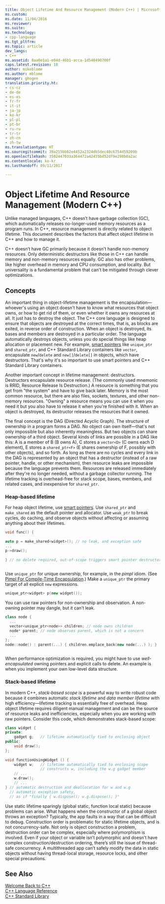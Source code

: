 ```yaml
---
title: Object Lifetime And Resource Management (Modern C++) | Microsoft Docs
ms.custom: 
ms.date: 11/04/2016
ms.reviewer: 
ms.suite: 
ms.technology:
- cpp-language
ms.tgt_pltfrm: 
ms.topic: article
dev_langs:
- C++
ms.assetid: 8aa0e1a1-e04d-46b1-acca-1d548490700f
caps.latest.revision: 18
author: mikeblome
ms.author: mblome
manager: ghogen
translation.priority.ht:
- cs-cz
- de-de
- es-es
- fr-fr
- it-it
- ja-jp
- ko-kr
- pl-pl
- pt-br
- ru-ru
- tr-tr
- zh-cn
- zh-tw
ms.translationtype: HT
ms.sourcegitcommit: 39a215bb62e4452a2324db5dec40c6754d59209b
ms.openlocfilehash: 3582447033a364472a42455bd52df9e298b0a2ac
ms.contentlocale: ko-kr
ms.lasthandoff: 09/11/2017

---
```

# <a name="object-lifetime-and-resource-management-modern-c"></a>Object Lifetime And Resource Management (Modern C++)
Unlike managed languages, C++ doesn’t have garbage collection (GC), which automatically releases no-longer-used memory resources as a program runs. In C++, resource management is directly related to object lifetime. This document describes the factors that affect object lifetime in C++ and how to manage it.  
  
 C++ doesn’t have GC primarily because it doesn't handle non-memory resources. Only deterministic destructors like those in C++ can handle memory and non-memory resources equally. GC also has other problems, like higher overhead in memory and CPU consumption, and locality. But universality is a fundamental problem that can't be mitigated through clever optimizations.  
  
## <a name="concepts"></a>Concepts  
 An important thing in object-lifetime management is the encapsulation—whoever's using an object doesn't have to know what resources that object owns, or how to get rid of them, or even whether it owns any resources at all. It just has to destroy the object. The C++ core language is designed to ensure that objects are destroyed at the correct times, that is, as blocks are exited, in reverse order of construction. When an object is destroyed, its bases and members are destroyed in a particular order.  The language automatically destroys objects, unless you do special things like heap allocation or placement new.  For example, [smart pointers](../cpp/smart-pointers-modern-cpp.md) like `unique_ptr` and `shared_ptr`, and C++ Standard Library containers like `vector`, encapsulate `new`/`delete` and `new[]`/`delete[]` in objects, which have destructors. That's why it's so important to use smart pointers and C++ Standard Library containers.  
  
 Another important concept in lifetime management: destructors. Destructors encapsulate resource release.  (The commonly used mnemonic is RRID, Resource Release Is Destruction.)  A resource is something that you get from "the system" and have to give back later.  Memory is the most common resource, but there are also files, sockets, textures, and other non-memory resources. "Owning" a resource means you can use it when you need it but you also have to release it when you're finished with it.  When an object is destroyed, its destructor releases the resources that it owned.  
  
 The final concept is the DAG (Directed Acyclic Graph).  The structure of ownership in a program forms a DAG. No object can own itself—that's not only impossible but also inherently meaningless. But two objects can share ownership of a third object.  Several kinds of links are possible in a DAG like this: A is a member of B (B owns A), C stores a `vector<D>` (C owns each D element), E stores a `shared_ptr<F>` (E shares ownership of F, possibly with other objects), and so forth.  As long as there are no cycles and every link in the DAG is represented by an object that has a destructor (instead of a raw pointer, handle, or other mechanism), then resource leaks are impossible because the language prevents them. Resources are released immediately after they're no longer needed, without a garbage collector running. The lifetime tracking is overhead-free for stack scope, bases, members, and related cases, and inexpensive for `shared_ptr`.  
  
### <a name="heap-based-lifetime"></a>Heap-based lifetime  
 For heap object lifetime, use [smart pointers](../cpp/smart-pointers-modern-cpp.md). Use `shared_ptr` and `make_shared` as the default pointer and allocator. Use `weak_ptr` to break cycles, do caching, and observe objects without affecting or assuming anything about their lifetimes.  
  
```cpp  
void func() {  
  
auto p = make_shared<widget>(); // no leak, and exception safe  
...  
p->draw();   
  
} // no delete required, out-of-scope triggers smart pointer destructor  
  
```  
  
 Use `unique_ptr` for unique ownership, for example, in the *pimpl* idiom. (See [Pimpl For Compile-Time Encapsulation](../cpp/pimpl-for-compile-time-encapsulation-modern-cpp.md).) Make a `unique_ptr` the primary target of all explicit `new` expressions.  
  
```cpp  
unique_ptr<widget> p(new widget());  
```  
  
 You can use raw pointers for non-ownership and observation. A non-owning pointer may dangle, but it can’t leak.  
  
```cpp  
class node {  
  ...  
  vector<unique_ptr<node>> children; // node owns children  
  node* parent; // node observes parent, which is not a concern  
  ...  
};  
node::node() : parent(...) { children.emplace_back(new node(...) ); }  
  
```  
  
 When performance optimization is required, you might have to use *well-encapsulated* owning pointers and explicit calls to delete. An example is when you implement your own low-level data structure.  
  
### <a name="stack-based-lifetime"></a>Stack-based lifetime  
 In modern C++, *stack-based scope* is a powerful way to write robust code because it combines automatic *stack lifetime* and *data member lifetime* with high efficiency—lifetime tracking is essentially free of overhead. Heap object lifetime requires diligent manual management and can be the source of resource leaks and inefficiencies, especially when you are working with raw pointers. Consider this code, which demonstrates stack-based scope:  
  
```cpp  
class widget {  
private:  
    gadget g;   // lifetime automatically tied to enclosing object  
public:  
    void draw();  
};  
  
void functionUsingWidget () {  
    widget w;   // lifetime automatically tied to enclosing scope  
                // constructs w, including the w.g gadget member  
    // ...
    w.draw();  
    // ...
} // automatic destruction and deallocation for w and w.g  
  // automatic exception safety,   
  // as if "finally { w.dispose(); w.g.dispose(); }"  
```  
  
 Use static lifetime sparingly (global static, function local static) because problems can arise. What happens when the constructor of a global object throws an exception? Typically, the app faults in a way that can be difficult to debug. Construction order is problematic for static lifetime objects, and is not concurrency-safe. Not only is object construction a problem, destruction order can be complex, especially where polymorphism is involved. Even if your object or variable isn’t polymorphic and doesn't have complex construction/destruction ordering, there’s still the issue of thread-safe concurrency. A multithreaded app can’t safely modify the data in static objects without having thread-local storage, resource locks, and other special precautions.  
  
## <a name="see-also"></a>See Also  
 [Welcome Back to C++](../cpp/welcome-back-to-cpp-modern-cpp.md)   
 [C++ Language Reference](../cpp/cpp-language-reference.md)   
 [C++ Standard Library](../standard-library/cpp-standard-library-reference.md)
